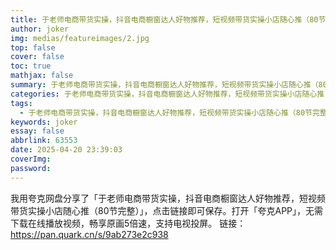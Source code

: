 ```yaml
---
title: 于老师电商带货实操，抖音电商橱窗达人好物推荐，短视频带货实操小店随心推（80节完整）
author: joker
img: medias/featureimages/2.jpg
top: false
cover: false
toc: true
mathjax: false
summary: 于老师电商带货实操，抖音电商橱窗达人好物推荐，短视频带货实操小店随心推（80节完整）
categories: 于老师电商带货实操，抖音电商橱窗达人好物推荐，短视频带货实操小店随心推（80节完整）
tags:
  - 于老师电商带货实操，抖音电商橱窗达人好物推荐，短视频带货实操小店随心推（80节完整）
keywords: joker
essay: false
abbrlink: 63553
date: 2025-04-20 23:39:03
coverImg:
password:
---
```


我用夸克网盘分享了「于老师电商带货实操，抖音电商橱窗达人好物推荐，短视频带货实操小店随心推（80节完整）」，点击链接即可保存。打开「夸克APP」，无需下载在线播放视频，畅享原画5倍速，支持电视投屏。
链接：https://pan.quark.cn/s/9ab273e2c938
